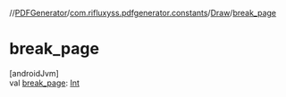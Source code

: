//[PDFGenerator](../../../index.md)/[com.rifluxyss.pdfgenerator.constants](../index.md)/[Draw](index.md)/[break_page](break_page.md)

# break_page

[androidJvm]\
val [break_page](break_page.md): [Int](https://kotlinlang.org/api/latest/jvm/stdlib/kotlin/-int/index.html)
